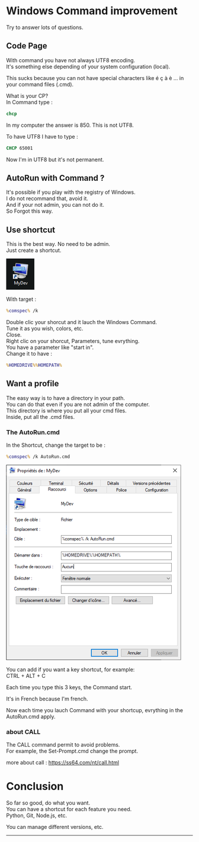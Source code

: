 # Windows Command improvement

Try to answer lots of questions.


## Code Page

With command you have not always UTF8 encoding.\
It's something else depending of your system configuration (local).

This sucks because you can not have special characters like é ç à è ... in your command files (.cmd).

What is your CP?\
In Command type :

``` cmd
chcp
```

In my computer the answer is 850. This is not UTF8.

To have UTF8 I have to type :

``` cmd
CHCP 65001
```

Now I'm in UTF8 but it's not permanent.


## AutoRun with Command ?

It's possible if you play with the registry of Windows.\
I do not recommand that, avoid it.\
And if your not admin, you can not do it.\
So Forgot this way.

## Use shortcut

This is the best way. No need to be admin.\
Just create a shortcut.

![Shortcut image](./pictures/MyShortcut.png "Shortcut example")


With target :

``` cmd
%comspec% /k
``` 

Double clic your shorcut and it lauch the Windows Command.\
Tune it as you wish, colors, etc.\
Close.\
Right clic on your shorcut, Parameters, tune evrything.\
You have a parameter like "start in".\
Change it to have :

``` cmd
%HOMEDRIVE%%HOMEPATH%
```

## Want a profile

The easy way is to have a directory in your path.\
You can do that even if you are not admin of the computer.\
This directory is where you put all your cmd files.\
Inside, put all the .cmd files.

### The AutoRun.cmd

In the Shortcut, change the target to be :

``` cmd
%comspec% /k AutoRun.cmd
``` 


![Shortcut image](./pictures/ShortcupConfig.png "Config shortcut example")

You can add if you want a key shortcut, for example:\
CTRL + ALT + C

Each time you type this 3 keys, the Command start.

It's in French because I'm french.

Now each time you lauch Command with your shortcup, evrything in the AutoRun.cmd apply.

### about CALL

The CALL command permit to avoid problems.\
For example, the Set-Prompt.cmd change the prompt.

more about call : https://ss64.com/nt/call.html


# Conclusion

So far so good, do what you want.\
You can have a shortcut for each feature you need.\
Python, Git, Node.js, etc.

You can manage different versions, etc.
___